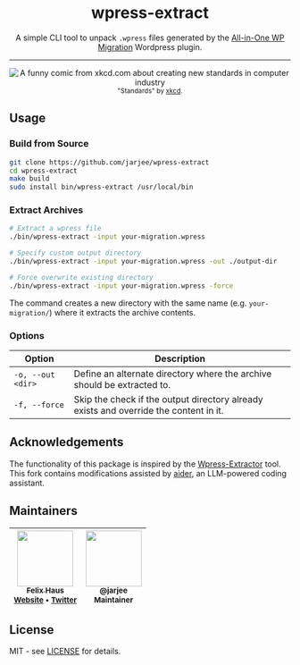 <div align="center">
  <h1>wpress-extract</h1>
  <p>
    A simple CLI tool to unpack <code>.wpress</code> files generated by the <a href="https://wordpress.org/plugins/all-in-one-wp-migration/" target="_blank" rel="noopener">All-in-One WP Migration</a> Wordpress plugin.
  </p>
  <hr />
  <p>
    <img src="https://imgs.xkcd.com/comics/standards.png" alt="A funny comic from xkcd.com about creating new standards in computer industry" />
    <br />
    <sub>"Standards" by <a href="https://xkcd.com/927/">xkcd</a>.</sub>
  </p>
</div>

## Usage

### Build from Source
```sh
git clone https://github.com/jarjee/wpress-extract
cd wpress-extract
make build
sudo install bin/wpress-extract /usr/local/bin
```

### Extract Archives
```sh
# Extract a wpress file
./bin/wpress-extract -input your-migration.wpress

# Specify custom output directory
./bin/wpress-extract -input your-migration.wpress -out ./output-dir

# Force overwrite existing directory
./bin/wpress-extract -input your-migration.wpress -force
```

The command creates a new directory with the same name (e.g. `your-migration/`) where it extracts the archive contents.

### Options

| Option            | Description                                                                           |
| ----------------- | ------------------------------------------------------------------------------------- |
| `-o, --out <dir>` | Define an alternate directory where the archive should be extracted to.               |
| `-f, --force`     | Skip the check if the output directory already exists and override the content in it. |

## Acknowledgements

The functionality of this package is inspired by the [Wpress-Extractor](https://github.com/fifthsegment/Wpress-Extractor) tool.
This fork contains modifications assisted by [aider](https://aider.chat), an LLM-powered coding assistant.

## Maintainers

<!-- prettier-ignore-start -->

| [<img src="https://avatars0.githubusercontent.com/u/472867?v=4" width="100px;"/><br /><sub><b>Felix Haus</b></sub>](https://github.com/ofhouse)<br /><sub>[Website](https://felix.house/) • [Twitter](https://twitter.com/ofhouse)</sub> | [<img src="https://avatars.githubusercontent.com/u/jarjee" width="100px;"/><br /><sub><b>@jarjee</b></sub>](https://github.com/jarjee)<br /><sub>Maintainer</sub> |
| :---: | :---: |

<!-- prettier-ignore-end -->

## License

MIT - see [LICENSE](./LICENSE) for details.
